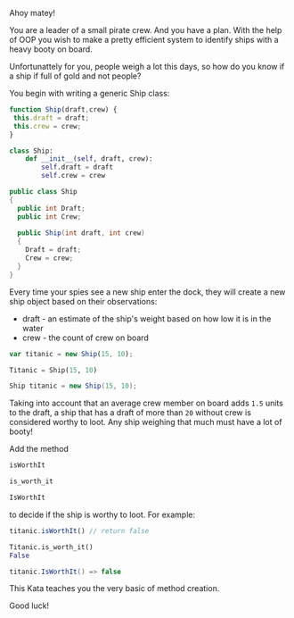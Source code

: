 Ahoy matey!

You are a leader of a small pirate crew. And you have a plan.
With the help of OOP you wish to make a pretty efficient system to identify ships with a heavy booty on board. 

Unfortunattely for you, people weigh a lot this days, so how do you know if a ship if full of gold and not people?

You begin with writing a generic Ship class:
```javascript
function Ship(draft,crew) {
 this.draft = draft;
 this.crew = crew;
}
```
```python
class Ship:
    def __init__(self, draft, crew):
        self.draft = draft
        self.crew = crew
```
```csharp
public class Ship
{
  public int Draft;
  public int Crew;
  
  public Ship(int draft, int crew)
  {
    Draft = draft;
    Crew = crew;
  }
}
```

Every time your spies see a new ship enter the dock, they will create a new ship object based on their observations:

* draft - an estimate of the ship's weight based on how low it is in the water
* crew - the count of crew on board

```javascript
var titanic = new Ship(15, 10);
```
```python
Titanic = Ship(15, 10)
```
```csharp
Ship titanic = new Ship(15, 10);
```

Taking into account that an average crew member on board adds `1.5` units to the draft, a ship that has a draft of more than `20` without crew is considered worthy to loot. Any ship weighing that much must have a lot of booty!

Add the method
```javascript
isWorthIt
``` 
```python
is_worth_it
``` 
```csharp
IsWorthIt
```
to decide if the ship is worthy to loot. For example:

```javascript
titanic.isWorthIt() // return false
```
```python
Titanic.is_worth_it()
False
```
```csharp
titanic.IsWorthIt() => false
```
This Kata teaches you the very basic of method creation.

Good luck!
